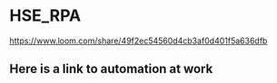 # HSE_RPA

https://www.loom.com/share/49f2ec54560d4cb3af0d401f5a636dfb

## Here is a link to automation at work

